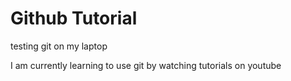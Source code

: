# Github Tutorial
testing git on my laptop

I am currently learning to use git by watching tutorials on youtube

